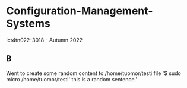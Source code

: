 # Configuration-Management-Systems
ict4tn022-3018 - Autumn 2022

## B

Went to create some random content to /home/tuomor/testi file
'$ sudo micro /home/tuomor/testi'
  this is a random sentence.'

  
